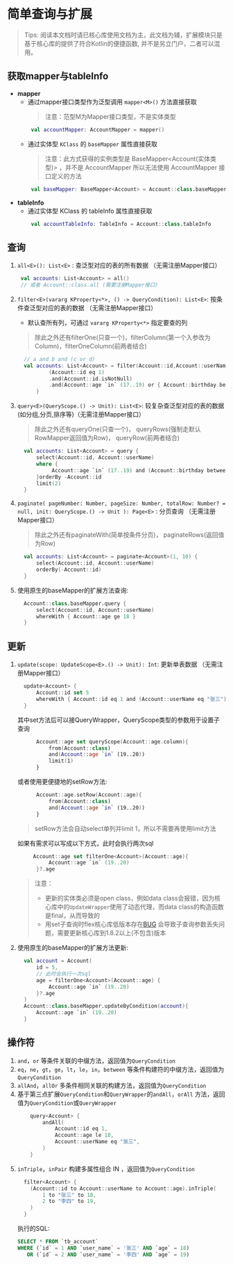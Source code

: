 # 简单查询与扩展

> Tips: 阅读本文档时请已核心库使用文档为主，此文档为辅，扩展模块只是基于核心库的提供了符合Kotlin的便捷函数,
> 并不是另立门户，二者可以混用。

## 获取mapper与tableInfo

- **mapper**
    - 通过mapper接口类型作为泛型调用 `mapper<M>()` 方法直接获取
      > 注意：范型M为Mapper接口类型，不是实体类型
      ````kotlin
       val accountMapper: AccountMapper = mapper()
      ````
    - 通过实体型 `KClass` 的 `baseMapper` 属性直接获取
      > 注意：此方式获得的实例类型是 BaseMapper<Account(实体类型)>
      ，并不是 AccountMapper 所以无法使用 AccountMapper 接口定义的方法
       ````kotlin
        val baseMapper: BaseMapper<Account> = Account::class.baseMapper
       ````
- **tableInfo**
    - 通过实体型 KClass 的 tableInfo 属性直接获取
      ````kotlin
       val accountTableInfo: TableInfo = Account::class.tableInfo
      ````

## 查询

1. `all<E>(): List<E>` : 查泛型对应的表的所有数据 （无需注册Mapper接口）

      ```kotlin
       val accounts: List<Account> = all()
       // 或者 Account::class.all (需要注册Mapper接口)
      ```

2. `filter<E>(vararg KProperty<*>, () -> QueryCondition): List<E>`: 按条件查泛型对应的表的数据 （无需注册Mapper接口）
    * 默认查所有列，可通过 `vararg KProperty<*>` 指定要查的列

   > 除此之外还有filterOne(只查一个)，filterColumn(第一个入参改为Column)，filterOneColumn(前两者结合)

      ```kotlin
        // a and b and (c or d)
        val accounts: List<Account> = filter(Account::id,Account::userName) {
                (Account::id eq 1)
                .and(Account::id.isNotNull)
                .and(Account::age `in` (17..19) or { Account::birthday between (start to end) })
            }
      ```

3. `query<E>(QueryScope.() -> Unit): List<E>`: 较复杂查泛型对应的表的数据 (如分组,分页,排序等)（无需注册Mapper接口）
   > 除此之外还有queryOne(只查一个)，
   > queryRows(强制走默认RowMapper返回值为Row)，
   > queryRow(前两者结合)

      ```kotlin
        val accounts: List<Account> = query {
            select(Account::id, Account::userName)
            where {
                 Account::age `in` (17..19) and (Account::birthday between (start to end))
            }orderBy -Account::id
            limit(2)
        }
      ```
4. `paginate(
   pageNumber: Number,
   pageSize: Number,
   totalRow: Number? = null,
   init: QueryScope.() -> Unit
   ): Page<E>` : 分页查询 （无需注册Mapper接口）
   > 除此之外还有paginateWith(简单按条件分页)，
   > paginateRows(返回值为Row)

      ```kotlin
        val accounts: List<Account> = paginate<Account>(1, 10) {
            select(Account::id, Account::userName)
            orderBy(-Account::id)
        }
      ```
5. 使用原生的baseMapper的扩展方法查询:
      ```kotlin
        Account::class.baseMapper.query {
            select(Account::id, Account::userName)
            whereWith { Account::age ge 18 }
        }
      ```

## 更新

1. `update(scope: UpdateScope<E>.() -> Unit): Int`: 更新单表数据 （无需注册Mapper接口）
      ```kotlin
        update<Account> {
            Account::id set 5
            whereWith { Account::id eq 1 and (Account::userName eq "张三") }
        }
      ```
   其中set方法后可以接QueryWrapper，QueryScope类型的参数用于设置子查询
      ```kotlin
            Account::age set queryScope(Account::age.column){
                from(Account::class)
                and(Account::age `in` (19..20)) 
                limit(1)
            }
      ```
   或者使用更便捷地的setRow方法:
      ```kotlin
            Account::age.setRow(Account::age){
                from(Account::class)
                and(Account::age `in` (19..20)) 
            }
      ```
   > setRow方法会自动select单列并limit 1，所以不需要再使用limit方法

   如果有需求可以写成以下方式，此时会执行两次sql
      ```kotlin
           Account::age set filterOne<Account>(Account::age){
                Account::age `in` (19..20)
            }?.age
      ```
   > 注意：
   > * 更新的实体类必须是open class，例如data class会报错，因为核心库中的`UpdateWrapper`使用了动态代理，而data
       class的构造函数是final，从而导致的
   > * 用set子查询时flex核心库低版本存在[BUG](https://gitee.com/mybatis-flex/mybatis-flex/issues/I96XJA)
       会导致子查询参数丢失问题，需要更新核心库到1.8.2以上(不包含)版本
2. 使用原生的baseMapper的扩展方法更新:
      ```kotlin
        val account = Account(
            id = 5,
            // 此时会执行一次sql
            age = filterOne<Account>(Account::age) {
                Account::age `in` (19..20)
            }?.age
        )
        Account::class.baseMapper.updateByCondition(account){
            Account::age `in` (19..20)
        }
      ```

## 操作符

1. `and`，`or` 等条件关联的中缀方法，返回值为`QueryCondition`
2. `eq`，`ne`，`gt`，`ge`，`lt`，`le`，`in`，`between` 等条件构建符的中缀方法，返回值为`QueryCondition`
3. `allAnd`，`allOr` 多条件相同关联的构建方法，返回值为`QueryCondition`
4. 基于第三点扩展`QueryCondition`和`QueryWrapper`的`andAll`，`orAll` 方法，返回值为`QueryCondition`或`QueryWrapper`
    ````kotlin
        query<Account> {
            andAll(
                Account::id eq 1,
                Account::age le 18,
                Account::userName eq "张三",
            )
        }
   ````
5. `inTriple`，`inPair` 构建多属性组合 IN ，返回值为`QueryCondition`
    ````kotlin
      filter<Account> {
        (Account::id to Account::userName to Account::age).inTriple(
            1 to "张三" to 18,
            2 to "李四" to 19,
        )
      }
   ````
   执行的SQL:
      ```sql
      SELECT * FROM `tb_account`
      WHERE (`id` = 1 AND `user_name` = '张三' AND `age` = 18) 
         OR (`id` = 2 AND `user_name` = '李四' AND `age` = 19)
      ```
